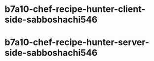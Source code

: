 # b7a10-chef-recipe-hunter-client-side-sabboshachi546
# b7a10-chef-recipe-hunter-server-side-sabboshachi546
